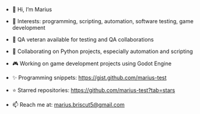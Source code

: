- 👋 Hi, I’m Marius  
- 👀 Interests: programming, scripting, automation, software testing, game development

- 🧪 QA veteran available for testing and QA collaborations  
- 🐍 Collaborating on Python projects, especially automation and scripting  
- 🎮 Working on game development projects using Godot Engine

- ✨ Programming snippets: https://gist.github.com/marius-test  
- ⭐ Starred repositories: https://github.com/marius-test?tab=stars

- 📫 Reach me at: marius.briscut5@gmail.com  
